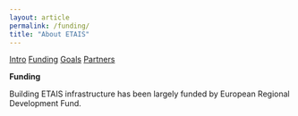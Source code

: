 ```yaml
---
layout: article
permalink: /funding/
title: "About ETAIS"
---
```

<a href="../about/" class="btn-info"> Intro</a>
<a href="../funding/" class="btn-success"> Funding</a>
<a href="../goals/" class="btn-info"> Goals</a>
<a href="../partners/" class="btn-info"> Partners</a>

**Funding**

Building ETAIS infrastructure has been largely funded by European Regional Development Fund. 



